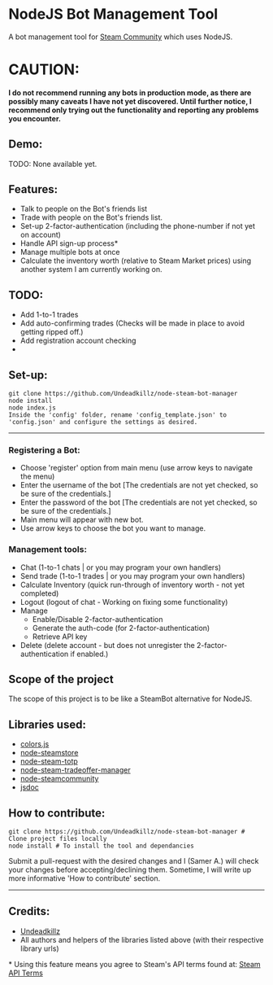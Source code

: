 # NodeJS Bot Management Tool
A bot management tool for [Steam Community](http://www.steamcommunity.com) which uses NodeJS.




# CAUTION:
#### I do not recommend running any bots in production mode, as there are possibly many caveats I have not yet discovered. Until further notice, I recommend only trying out the functionality and reporting any problems you encounter.

## Demo:
TODO: None available yet.

## Features:
- Talk to people on the Bot's friends list
- Trade with people on the Bot's friends list.
- Set-up 2-factor-authentication (including the phone-number if not yet on account)
- Handle API sign-up process*
- Manage multiple bots at once
- Calculate the inventory worth (relative to Steam Market prices) using another system I am currently working on.

## TODO:
- Add 1-to-1 trades
- Add auto-confirming trades (Checks will be made in place to avoid getting ripped off.)
- Add registration account checking
-
## Set-up:
~~~
git clone https://github.com/Undeadkillz/node-steam-bot-manager
node install
node index.js
Inside the 'config' folder, rename 'config_template.json' to 'config.json' and configure the settings as desired.
~~~
---
### Registering a Bot:
- Choose 'register' option from main menu (use arrow keys to navigate the menu)
- Enter the username of the bot [The credentials are not yet checked, so be sure of the credentials.]
- Enter the password of the bot [The credentials are not yet checked, so be sure of the credentials.]
- Main menu will appear with new bot.
- Use arrow keys to choose the bot you want to manage.

### Management tools:
 - Chat (1-to-1 chats | or you may program your own handlers)
 - Send trade (1-to-1 trades | or you may program your own handlers)
 - Calculate Inventory (quick run-through of inventory worth - not yet completed)
 - Logout (logout of chat - Working on fixing some functionality)
 - Manage
    - Enable/Disable 2-factor-authentication
    - Generate the auth-code (for 2-factor-authentication)
    - Retrieve API key
 - Delete (delete account - but does not unregister the 2-factor-authentication if enabled.)


## Scope of the project
The scope of this project is to be like a SteamBot alternative for NodeJS.



## Libraries used:
- [colors.js](https://github.com/marak/colors.js/)
- [node-steamstore](https://github.com/DoctorMcKay/node-steamstore)
- [node-steam-totp](https://github.com/DoctorMcKay/node-steam-totp)
- [node-steam-tradeoffer-manager](https://github.com/DoctorMcKay/node-steam-tradeoffer-manager)
- [node-steamcommunity](https://github.com/DoctorMcKay/node-steamcommunity)
- [jsdoc](https://github.com/jsdoc3/jsdoc)

## How to contribute:
~~~
git clone https://github.com/Undeadkillz/node-steam-bot-manager # Clone project files locally
node install # To install the tool and dependancies
~~~
Submit a pull-request with the desired changes and I (Samer A.) will check your changes before accepting/declining them. Sometime, I will write up more informative 'How to contribute' section.

---


## Credits:
- [Undeadkillz](https://github.com/Undeadkillz)
- All authors and helpers of the libraries listed above (with their respective library urls)



\* Using this feature means you agree to Steam's API terms found at: [Steam API Terms](http://steamcommunity.com/dev/apiterms)